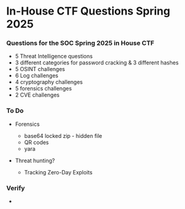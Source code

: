 # In-House CTF Questions Spring 2025
### Questions for the SOC Spring 2025 in House CTF

- 5 Threat Intelligence questions
- 3 different categories for password cracking & 3 different hashes
- 5 OSINT challenges
- 6 Log challenges
- 4 cryptography challenges
- 5 forensics challenges
- 2 CVE challenges

### To Do 
- Forensics
  - base64 locked zip - hidden file
  - QR codes
  - yara

     
- Threat hunting?
  - Tracking Zero-Day Exploits

### Verify 
- 
